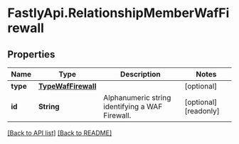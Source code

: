 # FastlyApi.RelationshipMemberWafFirewall

## Properties

Name | Type | Description | Notes
------------ | ------------- | ------------- | -------------
**type** | [**TypeWafFirewall**](TypeWafFirewall.md) |  | [optional] 
**id** | **String** | Alphanumeric string identifying a WAF Firewall. | [optional] [readonly] 



[[Back to API list]](../../README.md#endpoints) [[Back to README]](../../README.md)
